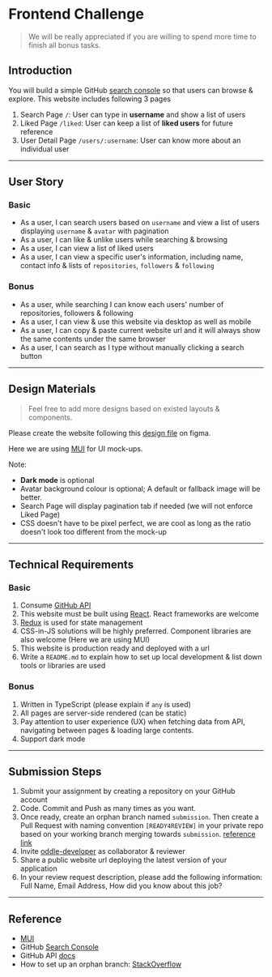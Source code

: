 # Frontend Challenge
> We will be really appreciated if you are willing to spend more time to finish all bonus tasks.

## Introduction

You will build a simple GitHub [search console](https://github.com/search) so that users can browse & explore. This website includes following 3 pages 

1. Search Page `/`: User can type in **username** and show a list of users 
2. Liked Page `/liked`: User can keep a list of **liked users** for future reference
3. User Detail Page `/users/:username`: User can know more about an individual user

---

## User Story

### Basic

- As a user, I can search users based on `username` and view a list of users displaying `username` & `avatar` with pagination
- As a user, I can like & unlike users while searching & browsing
- As a user, I can view a list of liked users
- As a user, I can view a specific user's information, including name, contact info & lists of `repositories`, `followers` & `following`

### Bonus

- As a user, while searching I can know each users' number of repositories, followers & following
- As a user, I can view & use this website via desktop as well as mobile 
- As a user, I can copy & paste current website url and it will always show the same contents under the same browser
- As a user, I can search as I type without manually clicking a search button

---

## Design Materials 
> Feel free to add more designs based on existed layouts & components.

Please create the website following this [design file](https://www.figma.com/file/kt2BetKOPYrbGHhQcHy1SE/Oddle-Fe-Challenge) on figma. 

Here we are using [MUI](https://mui.com) for UI mock-ups. 

Note:

- **Dark mode** is optional
- Avatar background colour is optional; A default or fallback image will be better.
- Search Page will display pagination tab if needed (we will not enforce Liked Page)
- CSS doesn't have to be pixel perfect, we are cool as long as the ratio doesn't look too different from the mock-up

---

## Technical Requirements

### Basic

1. Consume [GitHub API](https://docs.github.com/en/rest)
2. This website must be built using [React](https://reactjs.org). React frameworks are welcome
3. [Redux](https://redux.js.org) is used for state management 
4. CSS-in-JS solutions will be highly preferred. Component libraries are also welcome (Here we are using MUI)
5. This website is production ready and deployed with a url
6. Write a `README.md` to explain how to set up local development & list down tools or libraries are used

### Bonus

1. Written in TypeScript (please explain if `any` is used)
2. All pages are server-side rendered (can be static)
3. Pay attention to user experience (UX) when fetching data from API, navigating between pages & loading large contents.
4. Support dark mode

---

## Submission Steps

1. Submit your assignment by creating a repository on your GitHub account
2. Code. Commit and Push as many times as you want.
3. Once ready, create an orphan branch named `submission`. Then create a Pull Request with naming convention `[READY4REVIEW]` in your private repo based on your working branch merging towards `submission`. [reference link](https://stackoverflow.com/questions/1384325/in-git-is-there-a-simple-way-of-introducing-an-unrelated-branch-to-a-repository)
4. Invite [oddle-developer](https://github.com/oddle-developer) as collaborator & reviewer
5. Share a public website url deploying the latest version of your application
6. In your review request description, please add the following information: Full Name, Email Address, How did you know about this job?

----

## Reference

- [MUI](https://mui.com)
- GitHub [Search Console](https://github.com/search)
- GitHub API [docs](https://docs.github.com/en/rest)
- How to set up an orphan branch: [StackOverflow](https://stackoverflow.com/questions/1384325/in-git-is-there-a-simple-way-of-introducing-an-unrelated-branch-to-a-repository)
